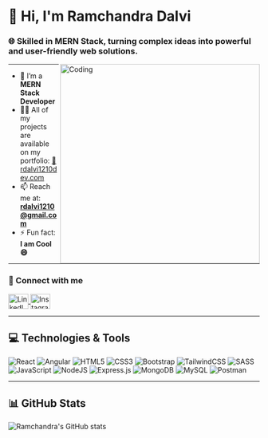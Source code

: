 # 👋 Hi, I'm Ramchandra Dalvi

### 🌐 Skilled in MERN Stack, turning complex ideas into powerful and user-friendly web solutions.

<img align="right" alt="Coding" width="400" src="https://www.simontechway.com/wp-content/uploads/2020/04/dev-gif.gif"/>

---

- 🌱 I’m a **MERN Stack Developer**
- 👨‍💻 All of my projects are available on my portfolio: [🔗 rdalvi1210dev.com](https://rdalvi1210.github.io/ramchandradalviportfolio/)
- 📫 Reach me at: **rdalvi1210@gmail.com**
- ⚡ Fun fact: **I am Cool 😄**

---

### 🤝 Connect with me

<p align="left">
  <a href="https://www.linkedin.com/in/ramchandra-dalvi-002a5b363/" target="_blank">
    <img align="center" src="https://raw.githubusercontent.com/rahuldkjain/github-profile-readme-generator/master/src/images/icons/Social/linked-in-alt.svg" alt="LinkedIn" height="30" width="40" />
  </a>
  <a href="https://instagram.com/_r_dalvi_1210" target="_blank">
    <img align="center" src="https://raw.githubusercontent.com/rahuldkjain/github-profile-readme-generator/master/src/images/icons/Social/instagram.svg" alt="Instagram" height="30" width="40" />
  </a>
</p>

---

## 💻 Technologies & Tools

![React](https://img.shields.io/badge/react-%2361DAFB.svg?style=for-the-badge&logo=react&logoColor=black)
![Angular](https://img.shields.io/badge/angular-%23DD0031.svg?style=for-the-badge&logo=angular&logoColor=white)
![HTML5](https://img.shields.io/badge/html5-%23E34F26.svg?style=for-the-badge&logo=html5&logoColor=white)
![CSS3](https://img.shields.io/badge/css3-%231572B6.svg?style=for-the-badge&logo=css3&logoColor=white)
![Bootstrap](https://img.shields.io/badge/bootstrap-%238511FA.svg?style=for-the-badge&logo=bootstrap&logoColor=white)
![TailwindCSS](https://img.shields.io/badge/tailwindcss-%2338B2AC.svg?style=for-the-badge&logo=tailwind-css&logoColor=white)
![SASS](https://img.shields.io/badge/SASS-hotpink.svg?style=for-the-badge&logo=SASS&logoColor=white)
![JavaScript](https://img.shields.io/badge/javascript-%23323330.svg?style=for-the-badge&logo=javascript&logoColor=%23F7DF1E)
![NodeJS](https://img.shields.io/badge/node.js-6DA55F?style=for-the-badge&logo=node.js&logoColor=white)
![Express.js](https://img.shields.io/badge/express.js-%23404d59.svg?style=for-the-badge&logo=express&logoColor=%2361DAFB)
![MongoDB](https://img.shields.io/badge/MongoDB-%234ea94b.svg?style=for-the-badge&logo=mongodb&logoColor=white)
![MySQL](https://img.shields.io/badge/mysql-4479A1.svg?style=for-the-badge&logo=mysql&logoColor=white)
![Postman](https://img.shields.io/badge/Postman-FF6C37?style=for-the-badge&logo=postman&logoColor=white)

---

## 📊 GitHub Stats

![Ramchandra's GitHub stats](https://github-readme-stats.vercel.app/api?username=rdalvi1210&show_icons=true&theme=midnight-purple)

<!-- Proudly created with GPRM ( https://gprm.itsvg.in ) -->
